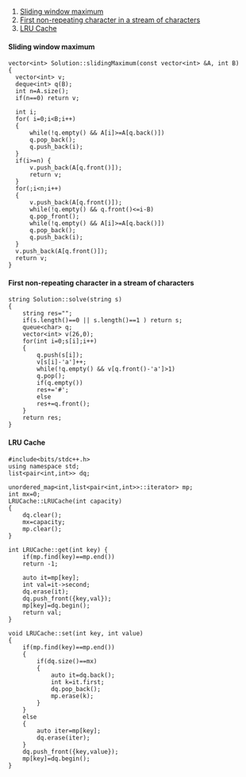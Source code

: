1. [Sliding window maximum](#user-content-sliding-window-maximum)
2. [First non-repeating character in a stream of characters](#user-content-first-non-repeating-character-in-a-stream-of-characters)
3. [LRU Cache](#user-content-lru-cache)
  
#### Sliding window maximum
  ```
  vector<int> Solution::slidingMaximum(const vector<int> &A, int B) 
{
    vector<int> v;
    deque<int> q(B);
    int n=A.size();
    if(n==0) return v;
    
    int i;
    for( i=0;i<B;i++)
    {
        while(!q.empty() && A[i]>=A[q.back()])
        q.pop_back();
        q.push_back(i);
    }
    if(i>=n) {
        v.push_back(A[q.front()]);
        return v;
    }
    for(;i<n;i++)
    {
        v.push_back(A[q.front()]);
        while(!q.empty() && q.front()<=i-B)
        q.pop_front();
        while(!q.empty() && A[i]>=A[q.back()])
        q.pop_back();
        q.push_back(i);
    }
    v.push_back(A[q.front()]);
    return v;
}
```
#### First non-repeating character in a stream of characters
```
string Solution::solve(string s) 
{
    string res="";
    if(s.length()==0 || s.length()==1 ) return s;
    queue<char> q;
    vector<int> v(26,0);
    for(int i=0;s[i];i++)
    {
        q.push(s[i]);
        v[s[i]-'a']++;
        while(!q.empty() && v[q.front()-'a']>1)
        q.pop();
        if(q.empty())
        res+='#';
        else
        res+=q.front();
    }
    return res;
}
```

#### LRU Cache
```
#include<bits/stdc++.h>
using namespace std;
list<pair<int,int>> dq;

unordered_map<int,list<pair<int,int>>::iterator> mp;
int mx=0;
LRUCache::LRUCache(int capacity) 
{
    dq.clear();
    mx=capacity;
    mp.clear();
}

int LRUCache::get(int key) {
    if(mp.find(key)==mp.end())
    return -1;
    
    auto it=mp[key];
    int val=it->second;
    dq.erase(it);
    dq.push_front({key,val});
    mp[key]=dq.begin();
    return val;
}

void LRUCache::set(int key, int value) 
{
    if(mp.find(key)==mp.end())
    {
        if(dq.size()==mx)
        {
            auto it=dq.back();
            int k=it.first;
            dq.pop_back();
            mp.erase(k);
        }
    }
    else
    {
        auto iter=mp[key];
        dq.erase(iter);
    }
    dq.push_front({key,value});
    mp[key]=dq.begin();
}
```
